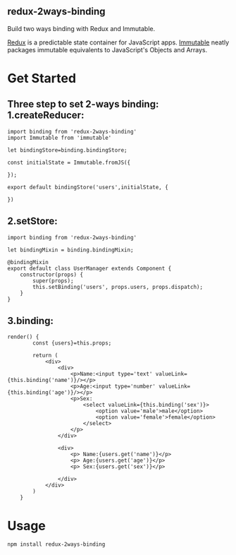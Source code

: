 ## redux-2ways-binding
Build two ways binding with Redux and Immutable.

[Redux](https://github.com/rackt/redux) is a predictable state container for JavaScript apps.
[Immutable](https://github.com/hughfdjackson/immutable) neatly packages immutable equivalents to JavaScript's Objects and Arrays.

Get Started
===============

Three step to set 2-ways binding:
1.createReducer:
----------------

    import binding from 'redux-2ways-binding'
    import Immutable from 'immutable'
    
    let bindingStore=binding.bindingStore;
    
    const initialState = Immutable.fromJS({
    
    });
    
    export default bindingStore('users',initialState, {
    
    })
    
2.setStore:
-------------

    import binding from 'redux-2ways-binding'
    
    let bindingMixin = binding.bindingMixin;
    
    @bindingMixin
    export default class UserManager extends Component {
        constructor(props) {
            super(props);
            this.setBinding('users', props.users, props.dispatch);
        }
    }

3.binding:
-----------

    render() {
            const {users}=this.props;
    
            return (
                <div>
                    <div>
                        <p>Name:<input type='text' valueLink={this.binding('name')}/></p>
                        <p>Age:<input type='number' valueLink={this.binding('age')}/></p>
                        <p>Sex:
                            <select valueLink={this.binding('sex')}>
                                <option value='male'>male</option>
                                <option value='female'>female</option>
                            </select>
                        </p>
                    </div>
    
                    <div>
                        <p> Name:{users.get('name')}</p>
                        <p> Age:{users.get('age')}</p>
                        <p> Sex:{users.get('sex')}</p>
    
                    </div>
                </div>
            )
        }
        
Usage
==========

    npm install redux-2ways-binding